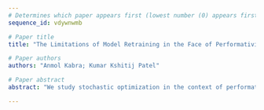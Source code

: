 ```yaml
--- 
# Determines which paper appears first (lowest number (0) appears first)
sequence_id: vdywnwmb

# Paper title 
title: "The Limitations of Model Retraining in the Face of Performativity"

# Paper authors 
authors: "Anmol Kabra; Kumar Kshitij Patel"

# Paper abstract 
abstract: "We study stochastic optimization in the context of performative shifts, where the data distribution changes in response to the deployed model. We demonstrate that naive retraining can be provably suboptimal even for simple distribution shifts. The issue worsens when models are retrained given a finite number of samples at each retraining step. We show that adding regularization to retraining corrects both of these issues, attaining provably optimal models in the face of distribution shifts. Our work advocates rethinking how machine learning models are retrained in the presence of performative effects."

--- 
```


